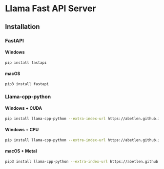 # Llama Fast API Server

## Installation

### FastAPI

#### Windows
```bash
pip install fastapi
```

#### macOS
```bash
pip3 install fastapi
```


### Llama-cpp-python

#### Windows + CUDA
```bash
pip install llama-cpp-python --extra-index-url https://abetlen.github.io/llama-cpp-python/whl/cu121
```

#### Windows + CPU
```bash
pip install llama-cpp-python --extra-index-url https://abetlen.github.io/llama-cpp-python/whl/cpu
```

#### macOS + Metal
```bash
pip3 install llama-cpp-python --extra-index-url https://abetlen.github.io/llama-cpp-python/whl/metal
```
